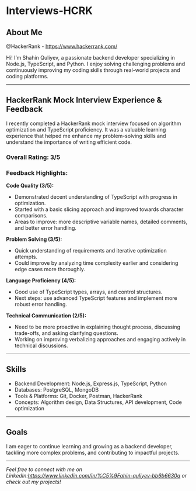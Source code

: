 # Interviews-HCRK
## About Me
@HackerRank - https://www.hackerrank.com/

Hi! I’m Shahin Quliyev, a passionate backend developer specializing in Node.js, TypeScript, and Python. I enjoy solving challenging problems and continuously improving my coding skills through real-world projects and coding platforms.

---

## HackerRank Mock Interview Experience & Feedback

I recently completed a HackerRank mock interview focused on algorithm optimization and TypeScript proficiency. It was a valuable learning experience that helped me enhance my problem-solving skills and understand the importance of writing efficient code.

### Overall Rating: 3/5

### Feedback Highlights:

**Code Quality (3/5):**  
- Demonstrated decent understanding of TypeScript with progress in optimization.  
- Started with a basic slicing approach and improved towards character comparisons.  
- Areas to improve: more descriptive variable names, detailed comments, and better error handling.

**Problem Solving (3/5):**  
- Quick understanding of requirements and iterative optimization attempts.  
- Could improve by analyzing time complexity earlier and considering edge cases more thoroughly.

**Language Proficiency (4/5):**  
- Good use of TypeScript types, arrays, and control structures.  
- Next steps: use advanced TypeScript features and implement more robust error handling.

**Technical Communication (2/5):**  
- Need to be more proactive in explaining thought process, discussing trade-offs, and asking clarifying questions.  
- Working on improving verbalizing approaches and engaging actively in technical discussions.

---

## Skills

- Backend Development: Node.js, Express.js, TypeScript, Python  
- Databases: PostgreSQL, MongoDB  
- Tools & Platforms: Git, Docker, Postman, HackerRank  
- Concepts: Algorithm design, Data Structures, API development, Code optimization  

---

## Goals

I am eager to continue learning and growing as a backend developer, tackling more complex problems, and contributing to impactful projects.  

---

*Feel free to connect with me on LinkedIn:https://www.linkedin.com/in/%C5%9Fahin-quliyev-bb6b6630a or check out my projects!*
